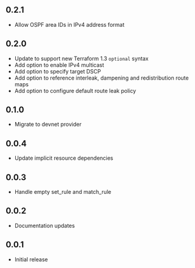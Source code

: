 ## 0.2.1

- Allow OSPF area IDs in IPv4 address format

## 0.2.0

- Update to support new Terraform 1.3 `optional` syntax
- Add option to enable IPv4 multicast
- Add option to specify target DSCP
- Add option to reference interleak, dampening and redistribution route maps
- Add option to configure default route leak policy

## 0.1.0

- Migrate to devnet provider

## 0.0.4

- Update implicit resource dependencies

## 0.0.3

- Handle empty set_rule and match_rule

## 0.0.2

- Documentation updates

## 0.0.1

- Initial release
